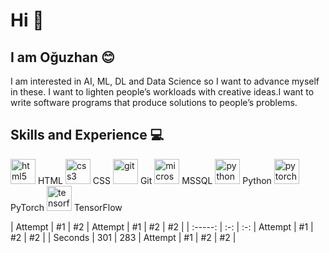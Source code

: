 # Hi 👋 
## I am Oğuzhan 😊
I am interested in AI, ML, DL and Data Science so I want to advance myself in these. I want to lighten people’s workloads with creative ideas.I want to write software programs that produce solutions to people’s problems.

## Skills and Experience 💻
[<img src='https://cdn.jsdelivr.net/npm/simple-icons@3.0.1/icons/html5.svg' alt='html5' height='40'>](https://www.flaticon.com/free-icon/html-5_888859?term=html%20css&page=1&position=3&page=1&position=3&related_id=888859&origin=style) HTML [<img src='https://cdn.jsdelivr.net/npm/simple-icons@3.0.1/icons/css3.svg' alt='css3' height='40'>](https://www.flaticon.com/free-icon/css_888847?term=html%20css&page=1&position=2&page=1&position=2&related_id=888847&origin=style)  CSS
[<img src='https://cdn.jsdelivr.net/npm/simple-icons@3.0.1/icons/git.svg' alt='git' height='40'>](https://www.flaticon.com/premium-icon/git_4494748?term=git&page=1&position=3&page=1&position=3&related_id=4494748&origin=style)  Git
[<img src='https://cdn.jsdelivr.net/npm/simple-icons@3.0.1/icons/microsoftsqlserver.svg' alt='microsoftsqlserver' height='40'>](https://www.flaticon.com/free-icon/sql_337953?term=sql&page=1&position=7&page=1&position=7&related_id=337953&origin=style)  MSSQL
[<img src='https://cdn.jsdelivr.net/npm/simple-icons@3.0.1/icons/python.svg' alt='python' height='40'>](https://www.python.org/)  Python
[<img src='https://cdn.jsdelivr.net/npm/simple-icons@3.0.1/icons/pytorch.svg' alt='pytorch' height='40'>](https://pytorch.org/)  PyTorch
[<img src='https://cdn.jsdelivr.net/npm/simple-icons@3.0.1/icons/tensorflow.svg' alt='tensorflow' height='40'>](https://www.tensorflow.org/)  TensorFlow


| Attempt | #1  | #2  | Attempt | #1  | #2  | #2  |
| :-----: | :-: | :-: | Attempt | #1  | #2  | #2  |
| Seconds | 301 | 283 | Attempt | #1  | #2  | #2  |
